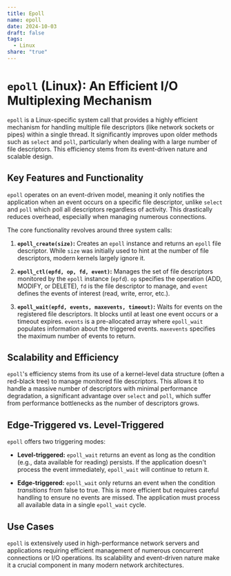 ```yaml
---
title: Epoll
name: epoll
date: 2024-10-03
draft: false
tags:
  - Linux
share: "true"
---
```


# `epoll` (Linux): An Efficient I/O Multiplexing Mechanism

`epoll` is a Linux-specific system call that provides a highly efficient mechanism for handling multiple file descriptors (like network sockets or pipes) within a single thread.  It significantly improves upon older methods such as `select` and `poll`, particularly when dealing with a large number of file descriptors.  This efficiency stems from its event-driven nature and scalable design.

## Key Features and Functionality

`epoll` operates on an event-driven model, meaning it only notifies the application when an event occurs on a specific file descriptor, unlike `select` and `poll` which poll all descriptors regardless of activity. This drastically reduces overhead, especially when managing numerous connections.

The core functionality revolves around three system calls:

1. **`epoll_create(size)`:** Creates an `epoll` instance and returns an `epoll` file descriptor.  While `size` was initially used to hint at the number of file descriptors, modern kernels largely ignore it.

2. **`epoll_ctl(epfd, op, fd, event)`:**  Manages the set of file descriptors monitored by the `epoll` instance (`epfd`).  `op` specifies the operation (ADD, MODIFY, or DELETE), `fd` is the file descriptor to manage, and `event` defines the events of interest (read, write, error, etc.).

3. **`epoll_wait(epfd, events, maxevents, timeout)`:** Waits for events on the registered file descriptors.  It blocks until at least one event occurs or a timeout expires.  `events` is a pre-allocated array where `epoll_wait` populates information about the triggered events. `maxevents` specifies the maximum number of events to return.

## Scalability and Efficiency

`epoll`'s efficiency stems from its use of a kernel-level data structure (often a red-black tree) to manage monitored file descriptors. This allows it to handle a massive number of descriptors with minimal performance degradation, a significant advantage over `select` and `poll`, which suffer from performance bottlenecks as the number of descriptors grows.

## Edge-Triggered vs. Level-Triggered

`epoll` offers two triggering modes:

* **Level-triggered:** `epoll_wait` returns an event as long as the condition (e.g., data available for reading) persists.  If the application doesn't process the event immediately, `epoll_wait` will continue to return it.

* **Edge-triggered:** `epoll_wait` only returns an event when the condition *transitions* from false to true.  This is more efficient but requires careful handling to ensure no events are missed.  The application must process all available data in a single `epoll_wait` cycle.

## Use Cases

`epoll` is extensively used in high-performance network servers and applications requiring efficient management of numerous concurrent connections or I/O operations.  Its scalability and event-driven nature make it a crucial component in many modern network architectures.

